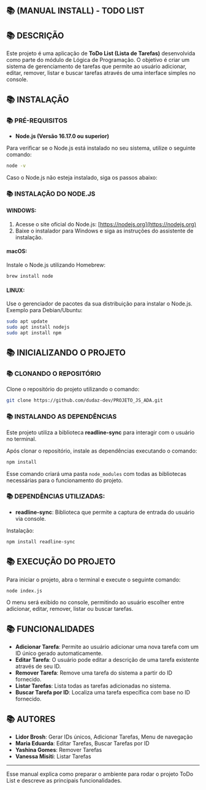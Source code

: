 

## 📚 (MANUAL INSTALL) - TODO LIST 



## 📚 DESCRIÇÃO 

Este projeto é uma aplicação de **ToDo List (Lista de Tarefas)** desenvolvida como parte do módulo de Lógica de Programação. O objetivo é criar um sistema de gerenciamento de tarefas que permite ao usuário adicionar, editar, remover, listar e buscar tarefas através de uma interface simples no console.



## 📚 INSTALAÇÃO

### 📚 PRÉ-REQUISITOS

- **Node.js (Versão 16.17.0 ou superior)**

Para verificar se o Node.js está instalado no seu sistema, utilize o seguinte comando:

```bash
node -v
```

Caso o Node.js não esteja instalado, siga os passos abaixo:

### 📚 INSTALAÇÃO DO NODE.JS

#### WINDOWS:

1. Acesse o site oficial do Node.js: [https://nodejs.org](https://nodejs.org)
2. Baixe o instalador para Windows e siga as instruções do assistente de instalação.

#### macOS:

Instale o Node.js utilizando Homebrew:

```bash
brew install node
```

#### LINUX:

Use o gerenciador de pacotes da sua distribuição para instalar o Node.js. Exemplo para Debian/Ubuntu:

```bash
sudo apt update
sudo apt install nodejs
sudo apt install npm
```


## 📚 INICIALIZANDO O PROJETO

### 📚 CLONANDO O REPOSITÓRIO

Clone o repositório do projeto utilizando o comando:

```bash
git clone https://github.com/dudaz-dev/PROJETO_JS_ADA.git
```

### 📚 INSTALANDO AS DEPENDÊNCIAS

Este projeto utiliza a biblioteca **readline-sync** para interagir com o usuário no terminal.

Após clonar o repositório, instale as dependências executando o comando:

```bash
npm install
```

Esse comando criará uma pasta `node_modules` com todas as bibliotecas necessárias para o funcionamento do projeto.

### 📚 DEPENDÊNCIAS UTILIZADAS:

- **readline-sync**: Biblioteca que permite a captura de entrada do usuário via console.

Instalação:

```bash
npm install readline-sync
```



## 📚 EXECUÇÃO DO PROJETO

Para iniciar o projeto, abra o terminal e execute o seguinte comando:

```bash
node index.js
```

O menu será exibido no console, permitindo ao usuário escolher entre adicionar, editar, remover, listar ou buscar tarefas.



## 📚 FUNCIONALIDADES

- **Adicionar Tarefa**: Permite ao usuário adicionar uma nova tarefa com um ID único gerado automaticamente.
- **Editar Tarefa**: O usuário pode editar a descrição de uma tarefa existente através de seu ID.
- **Remover Tarefa**: Remove uma tarefa do sistema a partir do ID fornecido.
- **Listar Tarefas**: Lista todas as tarefas adicionadas no sistema.
- **Buscar Tarefa por ID**: Localiza uma tarefa específica com base no ID fornecido.



## 📚 AUTORES

- **Lidor Brosh**: Gerar IDs únicos, Adicionar Tarefas, Menu de navegação
- **Maria Eduarda**: Editar Tarefas, Buscar Tarefas por ID
- **Yashina Gomes**: Remover Tarefas
- **Vanessa Misiti**: Listar Tarefas

---

Esse manual explica como preparar o ambiente para rodar o projeto ToDo List e descreve as principais funcionalidades.

